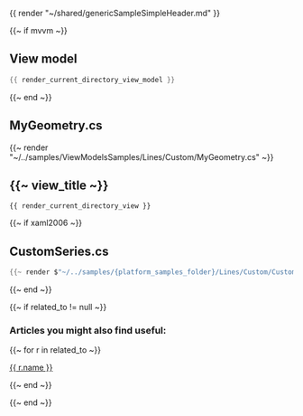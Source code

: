 {{ render "~/shared/genericSampleSimpleHeader.md" }}

{{~ if mvvm ~}}
## View model

```csharp
{{ render_current_directory_view_model }}
```
{{~ end ~}}

## MyGeometry.cs

{{~ render "~/../samples/ViewModelsSamples/Lines/Custom/MyGeometry.cs" ~}}

## {{~ view_title ~}}
```
{{ render_current_directory_view }}
```

{{~ if xaml2006 ~}}
## CustomSeries.cs

```csharp
{{~ render $"~/../samples/{platform_samples_folder}/Lines/Custom/CustomSeries.cs" ~}}
```
{{~ end ~}}

{{~ if related_to != null ~}}

### Articles you might also find useful:

{{~ for r in related_to ~}}

<div>
<a href="{{ compile this r.url }}">
{{ r.name }}
</a>
</div>

{{~ end ~}}

{{~ end ~}}
